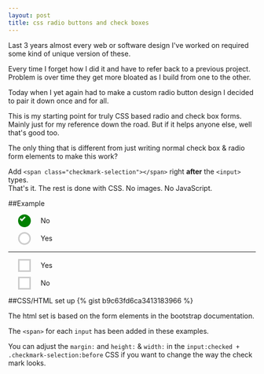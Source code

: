 ```yaml
---
layout: post
title: css radio buttons and check boxes
---
```

Last 3 years almost every web or software design I've worked on required some kind of unique version of these.

Every time I forget how I did it and have to refer back to a previous project. Problem is over time they get more bloated as I build from one to the other.

Today when I yet again had to make a custom radio button design I decided to pair it down once and for all.

This is my starting point for truly CSS based radio and check box forms. Mainly just for my reference down the road. But if it helps anyone else, well that's good too.

The only thing that is different from just writing normal check box & radio form elements to make this work?

Add `<span class="checkmark-selection"></span>` right **after** the `<input>` types.  
That's it. The rest is done with CSS. No images. No JavaScript.

##Example
<style>
  .example .checkbox,
  .example .radio {
    position: relative;
    display: block;
    margin-top: 10px;
    margin-bottom: 10px;
  }
  .example .checkbox label,
  .example .radio label {
    min-height: 20px;
    padding-left: 20px;
    margin-bottom: 0;
    font-weight: 400;
    line-height: 25px;
    cursor: pointer;
  }
  .example label {
    display: inline-block;
    max-width: 100%;
    margin-bottom: 5px;
    font-weight: 700;
  }
  .example .radio input[type="radio"],
  .example .checkbox input[type="checkbox"] {
    position: absolute;
    display: block;
    float: left;
    margin: 0px;
    width: 25px;
    height: 25px;
    opacity: 0;
    cursor: pointer;
  }
  .example span.checkmark-selection {
    display: block;
    float: left;
    margin: 0px 20px 0px 0px;
    width: 20px;
    height: 20px;
    background: #fff;
    border: 3px solid #ccc;
    border-radius: 50%;
  }
  .example input:checked + .checkmark-selection {
    background: green;
    border: 3px solid green;
  }
  .example input:checked + .checkmark-selection:before {
    content: "";
    position: absolute;
    margin: 2px 1px;
    height: 0.2rem;
    width: .5rem;
    background: transparent;
    border: 3px solid #f2f2f2;
    border-top-style: none !important;
    border-right-style: none !important;
    border-radius: 0px;
    transform: rotate(-45deg);
  }
  .example input[type="checkbox"] + .checkmark-selection {
    border-radius: 0px;
  }
</style>
<div class="example">
  <form>
    <div class="radio">
      <label>
        <input type="radio" name="optionsRadios" id="optionsRadios1" value="option1" checked>
        <span class="checkmark-selection"></span>
        No
      </label>
    </div>
    <div class="radio">
      <label>
        <input type="radio" name="optionsRadios" id="optionsRadios2" value="option2">
        <span class="checkmark-selection"></span>
        Yes
      </label>
    </div>
    <hr>
    <div class="checkbox">
      <label>
        <input type="checkbox" value="">
        <span class="checkmark-selection"></span>
        Yes
      </label>
    </div>
    <div class="checkbox">
      <label>
        <input type="checkbox" value="">
        <span class="checkmark-selection"></span>
        No
      </label>
    </div>
  </form>
</div>

##CSS/HTML set up
{% gist b9c63fd6ca3413183966 %}

The html set is based on the form elements in the bootstrap documentation.

The `<span>` for each `input` has been added in these examples.

You can adjust the `margin:` and `height:` & `width:` in the `input:checked + .checkmark-selection:before` CSS if you want to change the way the check mark looks.

